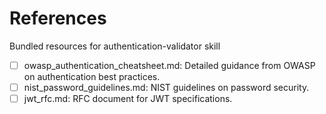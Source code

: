 # References

Bundled resources for authentication-validator skill

- [ ] owasp_authentication_cheatsheet.md: Detailed guidance from OWASP on authentication best practices.
- [ ] nist_password_guidelines.md: NIST guidelines on password security.
- [ ] jwt_rfc.md: RFC document for JWT specifications.

